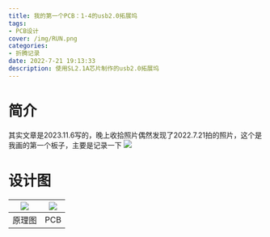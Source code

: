 ```yaml
---
title: 我的第一个PCB：1-4的usb2.0拓展坞
tags:
- PCB设计
cover: /img/RUN.png
categories:
- 折腾记录
date: 2022-7-21 19:13:33
description: 使用SL2.1A芯片制作的usb2.0拓展坞
---
```

# 简介
其实文章是2023.11.6写的，晚上收拾照片偶然发现了2022.7.21拍的照片，这个是我画的第一个板子，主要是记录一下
![](IMG_20220721_185451.jpg)

# 设计图
| ![](微信截图_20231106191817.png) | ![](微信截图_20231106191835.png) |
|:---:|:---:|
| 原理图 | PCB |
